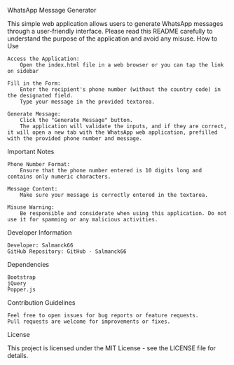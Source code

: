 WhatsApp Message Generator

This simple web application allows users to generate WhatsApp messages through a user-friendly interface. Please read this README carefully to understand the purpose of the application and avoid any misuse.
How to Use

    Access the Application:
        Open the index.html file in a web browser or you can tap the link on sidebar

    Fill in the Form:
        Enter the recipient's phone number (without the country code) in the designated field.
        Type your message in the provided textarea.

    Generate Message:
        Click the "Generate Message" button.
        The application will validate the inputs, and if they are correct, it will open a new tab with the WhatsApp web application, prefilled with the provided phone number and message.

Important Notes

    Phone Number Format:
        Ensure that the phone number entered is 10 digits long and contains only numeric characters.

    Message Content:
        Make sure your message is correctly entered in the textarea.

    Misuse Warning:
        Be responsible and considerate when using this application. Do not use it for spamming or any malicious activities.

Developer Information

    Developer: Salmanck66
    GitHub Repository: GitHub - Salmanck66

Dependencies

    Bootstrap
    jQuery
    Popper.js

Contribution Guidelines

    Feel free to open issues for bug reports or feature requests.
    Pull requests are welcome for improvements or fixes.

License

This project is licensed under the MIT License - see the LICENSE file for details.
